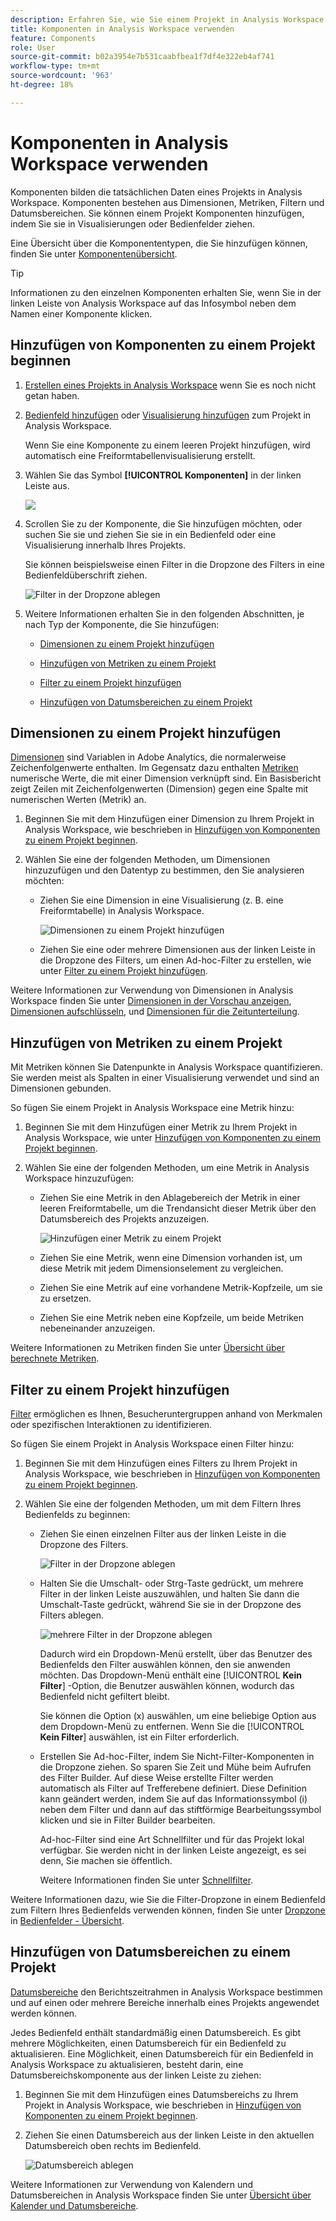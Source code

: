```yaml
---
description: Erfahren Sie, wie Sie einem Projekt in Analysis Workspace Komponenten hinzufügen.
title: Komponenten in Analysis Workspace verwenden
feature: Components
role: User
source-git-commit: b02a3954e7b531caabfbea1f7df4e322eb4af741
workflow-type: tm+mt
source-wordcount: '963'
ht-degree: 18%

---
```


# Komponenten in Analysis Workspace verwenden

Komponenten bilden die tatsächlichen Daten eines Projekts in Analysis Workspace. Komponenten bestehen aus Dimensionen, Metriken, Filtern und Datumsbereichen. Sie können einem Projekt Komponenten hinzufügen, indem Sie sie in Visualisierungen oder Bedienfelder ziehen.

Eine Übersicht über die Komponententypen, die Sie hinzufügen können, finden Sie unter [Komponentenübersicht](/help/components/overview.md).

>[!TIP]
>
>Informationen zu den einzelnen Komponenten erhalten Sie, wenn Sie in der linken Leiste von Analysis Workspace auf das Infosymbol neben dem Namen einer Komponente klicken.

## Hinzufügen von Komponenten zu einem Projekt beginnen

1. [Erstellen eines Projekts in Analysis Workspace](/help/analysis-workspace/build-workspace-project/create-projects.md) wenn Sie es noch nicht getan haben.

1. [Bedienfeld hinzufügen](/help/analysis-workspace/c-panels/panels.md) oder [Visualisierung hinzufügen](/help/analysis-workspace/visualizations/freeform-analysis-visualizations.md#add-visualizations-to-a-panel) zum Projekt in Analysis Workspace.

   Wenn Sie eine Komponente zu einem leeren Projekt hinzufügen, wird automatisch eine Freiformtabellenvisualisierung erstellt.

1. Wählen Sie das Symbol **[!UICONTROL Komponenten]** in der linken Leiste aus.

   ![](assets/build-components.png)

1. Scrollen Sie zu der Komponente, die Sie hinzufügen möchten, oder suchen Sie sie und ziehen Sie sie in ein Bedienfeld oder eine Visualisierung innerhalb Ihres Projekts.

   Sie können beispielsweise einen Filter in die Dropzone des Filters in eine Bedienfeldüberschrift ziehen.

   ![Filter in der Dropzone ablegen](assets/filter-dropzone.png)

1. Weitere Informationen erhalten Sie in den folgenden Abschnitten, je nach Typ der Komponente, die Sie hinzufügen:

   * [Dimensionen zu einem Projekt hinzufügen](#add-dimensions-to-a-project)

   * [Hinzufügen von Metriken zu einem Projekt](#add-metrics-to-a-project)

   * [Filter zu einem Projekt hinzufügen](#add-filters-to-a-project)

   * [Hinzufügen von Datumsbereichen zu einem Projekt](#add-date-ranges-to-a-project)

## Dimensionen zu einem Projekt hinzufügen

[Dimensionen](/help/components/dimensions/overview.md) sind Variablen in Adobe Analytics, die normalerweise Zeichenfolgenwerte enthalten. Im Gegensatz dazu enthalten [Metriken](/help/components/calc-metrics/calc-metr-overview.md) numerische Werte, die mit einer Dimension verknüpft sind. Ein Basisbericht zeigt Zeilen mit Zeichenfolgenwerten (Dimension) gegen eine Spalte mit numerischen Werten (Metrik) an.

1. Beginnen Sie mit dem Hinzufügen einer Dimension zu Ihrem Projekt in Analysis Workspace, wie beschrieben in [Hinzufügen von Komponenten zu einem Projekt beginnen](#begin-adding-components-to-a-project).

1. Wählen Sie eine der folgenden Methoden, um Dimensionen hinzuzufügen und den Datentyp zu bestimmen, den Sie analysieren möchten:

   * Ziehen Sie eine Dimension in eine Visualisierung (z. B. eine Freiformtabelle) in Analysis Workspace.

     ![Dimensionen zu einem Projekt hinzufügen](assets/add-dimensions.png)

   * Ziehen Sie eine oder mehrere Dimensionen aus der linken Leiste in die Dropzone des Filters, um einen Ad-hoc-Filter zu erstellen, wie unter [Filter zu einem Projekt hinzufügen](#add-filters-to-a-project).

Weitere Informationen zur Verwendung von Dimensionen in Analysis Workspace finden Sie unter [Dimensionen in der Vorschau anzeigen](/help/components/dimensions/view-dimensions.md), [Dimensionen aufschlüsseln](/help/components/dimensions/t-breakdown-fa.md), und [Dimensionen für die Zeitunterteilung](/help/components/dimensions/time-parting-dimensions.md).

## Hinzufügen von Metriken zu einem Projekt

Mit Metriken können Sie Datenpunkte in Analysis Workspace quantifizieren. Sie werden meist als Spalten in einer Visualisierung verwendet und sind an Dimensionen gebunden.

So fügen Sie einem Projekt in Analysis Workspace eine Metrik hinzu:

1. Beginnen Sie mit dem Hinzufügen einer Metrik zu Ihrem Projekt in Analysis Workspace, wie unter [Hinzufügen von Komponenten zu einem Projekt beginnen](#begin-adding-components-to-a-project).

1. Wählen Sie eine der folgenden Methoden, um eine Metrik in Analysis Workspace hinzuzufügen:

   * Ziehen Sie eine Metrik in den Ablagebereich der Metrik in einer leeren Freiformtabelle, um die Trendansicht dieser Metrik über den Datumsbereich des Projekts anzuzeigen.

     ![Hinzufügen einer Metrik zu einem Projekt](assets/add-metrics.png)

   * Ziehen Sie eine Metrik, wenn eine Dimension vorhanden ist, um diese Metrik mit jedem Dimensionselement zu vergleichen.

   * Ziehen Sie eine Metrik auf eine vorhandene Metrik-Kopfzeile, um sie zu ersetzen.

   * Ziehen Sie eine Metrik neben eine Kopfzeile, um beide Metriken nebeneinander anzuzeigen.

Weitere Informationen zu Metriken finden Sie unter [Übersicht über berechnete Metriken](/help/components/calc-metrics/calc-metr-overview.md).

## Filter zu einem Projekt hinzufügen

[Filter](/help/components/filters/filters-overview.md) ermöglichen es Ihnen, Besucheruntergruppen anhand von Merkmalen oder spezifischen Interaktionen zu identifizieren.

So fügen Sie einem Projekt in Analysis Workspace einen Filter hinzu:

1. Beginnen Sie mit dem Hinzufügen eines Filters zu Ihrem Projekt in Analysis Workspace, wie beschrieben in [Hinzufügen von Komponenten zu einem Projekt beginnen](#begin-adding-components-to-a-project).

1. Wählen Sie eine der folgenden Methoden, um mit dem Filtern Ihres Bedienfelds zu beginnen:

   * Ziehen Sie einen einzelnen Filter aus der linken Leiste in die Dropzone des Filters.

     ![Filter in der Dropzone ablegen](assets/filter-dropzone.png)

   * Halten Sie die Umschalt- oder Strg-Taste gedrückt, um mehrere Filter in der linken Leiste auszuwählen, und halten Sie dann die Umschalt-Taste gedrückt, während Sie sie in der Dropzone des Filters ablegen.

     ![mehrere Filter in der Dropzone ablegen](assets/filter-dropzone-multiple.png)

     Dadurch wird ein Dropdown-Menü erstellt, über das Benutzer des Bedienfelds den Filter auswählen können, den sie anwenden möchten. Das Dropdown-Menü enthält eine [!UICONTROL **Kein Filter**] -Option, die Benutzer auswählen können, wodurch das Bedienfeld nicht gefiltert bleibt.

     Sie können die Option (x) auswählen, um eine beliebige Option aus dem Dropdown-Menü zu entfernen. Wenn Sie die [!UICONTROL **Kein Filter**] auswählen, ist ein Filter erforderlich.

   * Erstellen Sie Ad-hoc-Filter, indem Sie Nicht-Filter-Komponenten in die Dropzone ziehen. So sparen Sie Zeit und Mühe beim Aufrufen des Filter Builder. Auf diese Weise erstellte Filter werden automatisch als Filter auf Trefferebene definiert. Diese Definition kann geändert werden, indem Sie auf das Informationssymbol (i) neben dem Filter und dann auf das stiftförmige Bearbeitungssymbol klicken und sie in Filter Builder bearbeiten.

     Ad-hoc-Filter sind eine Art Schnellfilter und für das Projekt lokal verfügbar. Sie werden nicht in der linken Leiste angezeigt, es sei denn, Sie machen sie öffentlich.

     Weitere Informationen finden Sie unter [Schnellfilter](/help/components/filters/quick-filters.md).

Weitere Informationen dazu, wie Sie die Filter-Dropzone in einem Bedienfeld zum Filtern Ihres Bedienfelds verwenden können, finden Sie unter [Dropzone](/help/analysis-workspace/c-panels/panels.md#drop-zone) in [Bedienfelder - Übersicht](/help/analysis-workspace/c-panels/panels.md).

## Hinzufügen von Datumsbereichen zu einem Projekt

[Datumsbereiche](/help/components/date-ranges/custom-date-ranges.md) den Berichtszeitrahmen in Analysis Workspace bestimmen und auf einen oder mehrere Bereiche innerhalb eines Projekts angewendet werden können.

Jedes Bedienfeld enthält standardmäßig einen Datumsbereich. Es gibt mehrere Möglichkeiten, einen Datumsbereich für ein Bedienfeld zu aktualisieren. Eine Möglichkeit, einen Datumsbereich für ein Bedienfeld in Analysis Workspace zu aktualisieren, besteht darin, eine Datumsbereichskomponente aus der linken Leiste zu ziehen:

1. Beginnen Sie mit dem Hinzufügen eines Datumsbereichs zu Ihrem Projekt in Analysis Workspace, wie beschrieben in [Hinzufügen von Komponenten zu einem Projekt beginnen](#begin-adding-components-to-a-project).

1. Ziehen Sie einen Datumsbereich aus der linken Leiste in den aktuellen Datumsbereich oben rechts im Bedienfeld.

   ![Datumsbereich ablegen](assets/daterange-drop.png)

Weitere Informationen zur Verwendung von Kalendern und Datumsbereichen in Analysis Workspace finden Sie unter [Übersicht über Kalender und Datumsbereiche](/help/components/date-ranges/custom-date-ranges.md).
